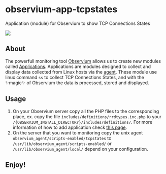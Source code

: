 # observium-app-tcpstates
Application (module) for Observium to show TCP Connections States

![](sreen-preview.png)

## About
The powerfull monitoring tool [Observium](https://www.observium.org/) allows us to create new modules called [Applications](https://docs.observium.org/apps/). Applications are modules designed to collect and display data collected from Linux hosts via the [agent](https://docs.observium.org/unix_agent/). These module use linux command ```ss``` to collect TCP Connections States, and with the ✨magic✨ of Observium the data is processed, stored and displayed.

## Usage

1. On your Observium server copy all the PHP files to the corresponding place, ex. copy the file ```includes/definitions/rrdtypes.inc.php``` to your ```/{OBSERVIUM_INSTALL_DIRECTORY}/includes/definitions/```. For more information of how to add application check [this page](https://docs.observium.org/developing/add_app/).
2. On the server that you want to monitoring copy the unix agent ```observium_agent/scripts-enabled/tcpstates``` to ```/usr/lib/observium_agent/scripts-enabled/``` or ```/usr/lib/observium_agent/local/``` depend on your configuration.

## Enjoy!
